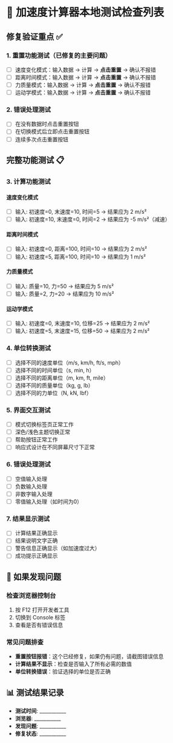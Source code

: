 # 🧪 加速度计算器本地测试检查列表

## 修复验证重点 ✅

### 1. 重置功能测试（已修复的主要问题）
- [ ] 速度变化模式：输入数据 → 计算 → **点击重置** → 确认不报错
- [ ] 距离时间模式：输入数据 → 计算 → **点击重置** → 确认不报错  
- [ ] 力质量模式：输入数据 → 计算 → **点击重置** → 确认不报错
- [ ] 运动学模式：输入数据 → 计算 → **点击重置** → 确认不报错

### 2. 错误处理测试
- [ ] 在没有数据时点击重置按钮
- [ ] 在切换模式后立即点击重置按钮
- [ ] 连续多次点击重置按钮

## 完整功能测试 📋

### 3. 计算功能测试
#### 速度变化模式
- [ ] 输入: 初速度=0, 末速度=10, 时间=5 → 结果应为 2 m/s²
- [ ] 输入: 初速度=10, 末速度=0, 时间=2 → 结果应为 -5 m/s²（减速）

#### 距离时间模式  
- [ ] 输入: 初速度=0, 距离=100, 时间=10 → 结果应为 2 m/s²
- [ ] 输入: 初速度=5, 距离=100, 时间=10 → 结果应为 1 m/s²

#### 力质量模式
- [ ] 输入: 质量=10, 力=50 → 结果应为 5 m/s²
- [ ] 输入: 质量=2, 力=20 → 结果应为 10 m/s²

#### 运动学模式
- [ ] 输入: 初速度=0, 末速度=10, 位移=25 → 结果应为 2 m/s²
- [ ] 输入: 初速度=5, 末速度=15, 位移=50 → 结果应为 2 m/s²

### 4. 单位转换测试
- [ ] 选择不同的速度单位（m/s, km/h, ft/s, mph）
- [ ] 选择不同的时间单位（s, min, h）
- [ ] 选择不同的距离单位（m, km, ft, mile）
- [ ] 选择不同的质量单位（kg, g, lb）
- [ ] 选择不同的力单位（N, kN, lbf）

### 5. 界面交互测试
- [ ] 模式切换标签页正常工作
- [ ] 深色/浅色主题切换正常
- [ ] 帮助按钮正常工作
- [ ] 响应式设计在不同屏幕尺寸下正常

### 6. 错误处理测试
- [ ] 空值输入处理
- [ ] 负数输入处理
- [ ] 非数字输入处理
- [ ] 零值输入处理（如时间为0）

### 7. 结果显示测试
- [ ] 计算结果正确显示
- [ ] 结果说明文字正确
- [ ] 警告信息正确显示（如加速度过大）
- [ ] 成功提示正确显示

## 🔧 如果发现问题

### 检查浏览器控制台
1. 按 F12 打开开发者工具
2. 切换到 Console 标签
3. 查看是否有错误信息

### 常见问题排查
- **重置按钮报错**：这个已经修复，如果仍有问题，请截图错误信息
- **计算结果不显示**：检查是否输入了所有必需的数值
- **单位转换错误**：验证选择的单位是否正确

## 📊 测试结果记录

- **测试时间**: ___________
- **浏览器**: ___________
- **发现问题**: ___________
- **修复状态**: ___________ 